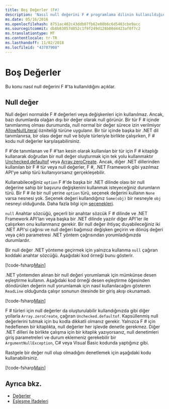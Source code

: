 ```yaml
---
title: Boş Değerler (F#)
description: 'Nasıl null değerini F # programlama dilinin kullanıldığını öğrenin.'
ms.date: 05/16/2016
ms.openlocfilehash: 8751ac402c43ddb07fb62e08b6c6d5403cbe9acc
ms.sourcegitcommit: db8b83057d052c1f9f249d128b08d4423af0f7c2
ms.translationtype: MT
ms.contentlocale: tr-TR
ms.lasthandoff: 11/02/2018
ms.locfileid: "43787908"
---
```

# <a name="null-values"></a>Boş Değerler

Bu konu nasıl null değerini F #'ta kullanıldığını açıklar.

## <a name="null-value"></a>Null değer

Null değeri normalde F # değerleri veya değişkenleri için kullanılmaz. Ancak, bazı durumlarda olağan dışı bir değer olarak null görünür. Bir tür F # içinde tanımlanmış olması durumunda, null normal bir değer sürece izin verilmiyor [AllowNullLiteral](https://msdn.microsoft.com/library/4f315196-f444-4cca-ba07-1176ff71eb0f) özniteliği türüne uygulanır. Bir tür içinde başka bir .NET dil tanımlanırsa, bir olası değer null ve böyle türleriyle birlikte çalışırken, F # kodu null değerler karşılaşabilirsiniz.

F #'de tanımlanan ve F #'tan kesin olarak kullanılan bir tür için F # kitaplığı kullanarak doğrudan bir null değer oluşturmak için tek yolu kullanmaktır [Unchecked.defaultof](https://msdn.microsoft.com/library/9ff97f2a-1bd4-4f4c-afbe-5886a74ab977) veya [Array.zeroCreate](https://msdn.microsoft.com/library/fa5b8e7a-1b5b-411c-8622-b58d7a14d3b2). Ancak, diğer .NET dillerinden kullanılan bir F # tür veya null değerler, F #, .NET Framework gibi yazılmaz API'ye sahip türü kullanıyorsanız gerçekleşebilir.

Kullanabileceğiniz `option` F #'de başka bir .NET dilinde olası bir null değerine sahip bir başvuru değişkenini kullanmak isteyeceğiniz durumların türü. Bir F # ile bir null yerine `option` türü, seçenek değerini kullanın `None` varsa nesnesi yok. Seçenek değeri kullandığınız `Some(obj)` bir nesneyle `obj` nesneyi olduğunda. Daha fazla bilgi için [seçenekleri](../options.md).

`null` Anahtar sözcüğü, geçerli bir anahtar sözcük F # dilinde ve .NET Framework API'ları veya başka bir .NET dilinde yazılır diğer API'ler ile çalışırken onu kullanmanız gerekir. Bir null değer ihtiyaç duyabileceğiniz iki .NET API'si çağrısı ve null değeri bağımsız değişken geçirin ve dönüş değeri veya çıktı parametresi .NET yöntem çağrısından yorumladığınızda durumlardır.

Bir null değer .NET yönteme geçirmek için yalnızca kullanma `null` çağıran koddaki anahtar sözcüğü. Aşağıdaki kod örneği bunu gösterir.

[!code-fsharp[Main](../../../../samples/snippets/fsharp/lang-ref-1/snippet701.fs)]

.NET yöntemden alınan bir null değeri yorumlamak için mümkünse desen eşleştirme kullanın. Aşağıdaki kod örneği desen eşleştirme öğesinden döndürülen değerin null yorumlamak için nasıl kullanılacağını gösteren `ReadLine` olduğunda çalışır sonunun ötesinde bir giriş akışı okunamadı.

[!code-fsharp[Main](../../../../samples/snippets/fsharp/lang-ref-1/snippet702.fs)]

F # türleri için null değerler da oluşturulabilir kullandığınızda gibi diğer yollarla `Array.zeroCreate`, çağıran `Unchecked.defaultof`. Kapsüllenmiş null değerlerini tutmak için bu kodla dikkatli olmanız gerekir. Yalnızca F # için hedeflenen bir kitaplıkta, null değerler her işlevde denetle gerekmez. Diğer .NET dilleri ile birlikte çalışma için bir kitaplık yazıyorsanız, null denetimleri giriş parametreleri ve durum eklemeniz gerekebilir bir `ArgumentNullException`, C# veya Visual Basic kodunda yaptığınız gibi.

Rastgele bir değer null olup olmadığını denetlemek için aşağıdaki kodu kullanabilirsiniz.

[!code-fsharp[Main](../../../../samples/snippets/fsharp/lang-ref-1/snippet703.fs)]

## <a name="see-also"></a>Ayrıca bkz.

- [Değerler](index.md)
- [Eşleşme İfadeleri](../match-expressions.md)
